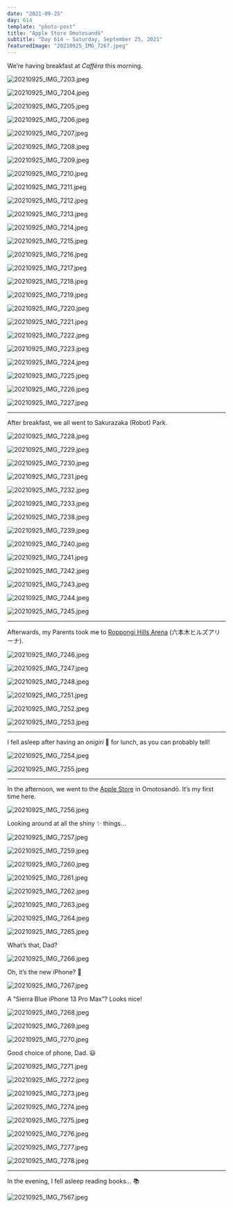 ```yaml
---
date: "2021-09-25"
day: 614
template: "photo-post"
title: "Apple Store Omotesandō"
subtitle: "Day 614 – Saturday, September 25, 2021"
featuredImage: "20210925_IMG_7267.jpeg"
---
```


We’re having breakfast at *Caffèra* this morning.

![20210925_IMG_7203.jpeg](20210925_IMG_7203.jpeg)

![20210925_IMG_7204.jpeg](20210925_IMG_7204.jpeg)

![20210925_IMG_7205.jpeg](20210925_IMG_7205.jpeg)

![20210925_IMG_7206.jpeg](20210925_IMG_7206.jpeg)

![20210925_IMG_7207.jpeg](20210925_IMG_7207.jpeg)

![20210925_IMG_7208.jpeg](20210925_IMG_7208.jpeg)

![20210925_IMG_7209.jpeg](20210925_IMG_7209.jpeg)

![20210925_IMG_7210.jpeg](20210925_IMG_7210.jpeg)

![20210925_IMG_7211.jpeg](20210925_IMG_7211.jpeg)

![20210925_IMG_7212.jpeg](20210925_IMG_7212.jpeg)

![20210925_IMG_7213.jpeg](20210925_IMG_7213.jpeg)

![20210925_IMG_7214.jpeg](20210925_IMG_7214.jpeg)

![20210925_IMG_7215.jpeg](20210925_IMG_7215.jpeg)

![20210925_IMG_7216.jpeg](20210925_IMG_7216.jpeg)

![20210925_IMG_7217.jpeg](20210925_IMG_7217.jpeg)

![20210925_IMG_7218.jpeg](20210925_IMG_7218.jpeg)

![20210925_IMG_7219.jpeg](20210925_IMG_7219.jpeg)

![20210925_IMG_7220.jpeg](20210925_IMG_7220.jpeg)

![20210925_IMG_7221.jpeg](20210925_IMG_7221.jpeg)

![20210925_IMG_7222.jpeg](20210925_IMG_7222.jpeg)

![20210925_IMG_7223.jpeg](20210925_IMG_7223.jpeg)

![20210925_IMG_7224.jpeg](20210925_IMG_7224.jpeg)

![20210925_IMG_7225.jpeg](20210925_IMG_7225.jpeg)

![20210925_IMG_7226.jpeg](20210925_IMG_7226.jpeg)

![20210925_IMG_7227.jpeg](20210925_IMG_7227.jpeg)

<hr />

After breakfast, we all went to Sakurazaka (Robot) Park.

![20210925_IMG_7228.jpeg](20210925_IMG_7228.jpeg)

![20210925_IMG_7229.jpeg](20210925_IMG_7229.jpeg)

![20210925_IMG_7230.jpeg](20210925_IMG_7230.jpeg)

![20210925_IMG_7231.jpeg](20210925_IMG_7231.jpeg)

![20210925_IMG_7232.jpeg](20210925_IMG_7232.jpeg)

![20210925_IMG_7233.jpeg](20210925_IMG_7233.jpeg)

![20210925_IMG_7238.jpeg](20210925_IMG_7238.jpeg)

![20210925_IMG_7239.jpeg](20210925_IMG_7239.jpeg)

![20210925_IMG_7240.jpeg](20210925_IMG_7240.jpeg)

![20210925_IMG_7241.jpeg](20210925_IMG_7241.jpeg)

![20210925_IMG_7242.jpeg](20210925_IMG_7242.jpeg)

![20210925_IMG_7243.jpeg](20210925_IMG_7243.jpeg)

![20210925_IMG_7244.jpeg](20210925_IMG_7244.jpeg)

![20210925_IMG_7245.jpeg](20210925_IMG_7245.jpeg)

<hr />

Afterwards, my Parents took me to <a href="https://goo.gl/maps/Dqh4aPRQGbWt1xj67">Roppongi Hills Arena</a> (六本木ヒルズアリーナ).

![20210925_IMG_7246.jpeg](20210925_IMG_7246.jpeg)

![20210925_IMG_7247.jpeg](20210925_IMG_7247.jpeg)

![20210925_IMG_7248.jpeg](20210925_IMG_7248.jpeg)

![20210925_IMG_7251.jpeg](20210925_IMG_7251.jpeg)

![20210925_IMG_7252.jpeg](20210925_IMG_7252.jpeg)

![20210925_IMG_7253.jpeg](20210925_IMG_7253.jpeg)

<hr />

I fell asleep after having an *onigiri* 🍙 for lunch, as you can probably tell!

![20210925_IMG_7254.jpeg](20210925_IMG_7254.jpeg)

![20210925_IMG_7255.jpeg](20210925_IMG_7255.jpeg)

<hr />

In the afternoon, we went to the <a href="https://goo.gl/maps/fF2RhJyDYWCnUN3b7">Apple Store</a> in Omotosandō. It’s my first time here.

![20210925_IMG_7256.jpeg](20210925_IMG_7256.jpeg)

Looking around at all the shiny ✨ things…

![20210925_IMG_7257.jpeg](20210925_IMG_7257.jpeg)

![20210925_IMG_7259.jpeg](20210925_IMG_7259.jpeg)

![20210925_IMG_7260.jpeg](20210925_IMG_7260.jpeg)

![20210925_IMG_7261.jpeg](20210925_IMG_7261.jpeg)

![20210925_IMG_7262.jpeg](20210925_IMG_7262.jpeg)

![20210925_IMG_7263.jpeg](20210925_IMG_7263.jpeg)

![20210925_IMG_7264.jpeg](20210925_IMG_7264.jpeg)

![20210925_IMG_7265.jpeg](20210925_IMG_7265.jpeg)

What’s that, Dad?

![20210925_IMG_7266.jpeg](20210925_IMG_7266.jpeg)

Oh, it’s the new iPhone? 📱

![20210925_IMG_7267.jpeg](20210925_IMG_7267.jpeg)

A “Sierra Blue iPhone 13 Pro Max”? Looks nice!

![20210925_IMG_7268.jpeg](20210925_IMG_7268.jpeg)

![20210925_IMG_7269.jpeg](20210925_IMG_7269.jpeg)

![20210925_IMG_7270.jpeg](20210925_IMG_7270.jpeg)

Good choice of phone, Dad. 😃

![20210925_IMG_7271.jpeg](20210925_IMG_7271.jpeg)

![20210925_IMG_7272.jpeg](20210925_IMG_7272.jpeg)

![20210925_IMG_7273.jpeg](20210925_IMG_7273.jpeg)

![20210925_IMG_7274.jpeg](20210925_IMG_7274.jpeg)

![20210925_IMG_7275.jpeg](20210925_IMG_7275.jpeg)

![20210925_IMG_7276.jpeg](20210925_IMG_7276.jpeg)

![20210925_IMG_7277.jpeg](20210925_IMG_7277.jpeg)

![20210925_IMG_7278.jpeg](20210925_IMG_7278.jpeg)

<hr />

In the evening, I fell asleep reading books… 📚

![20210925_IMG_7567.jpeg](20210925_IMG_7567.jpeg)
